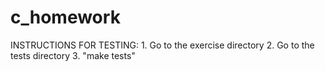 # c_homework
INSTRUCTIONS FOR TESTING:
	1. Go to the exercise directory
	2. Go to the tests directory
	3. "make tests"

